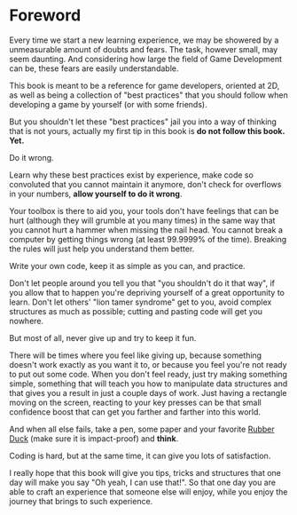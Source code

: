 Foreword
==========

Every time we start a new learning experience, we may be showered by a unmeasurable amount of doubts and fears. The task, however small, may seem daunting. And considering how large the field of Game Development can be, these fears are easily understandable.

This book is meant to be a reference for game developers, oriented at 2D, as well as being a collection of "best practices" that you should follow when developing a game by yourself (or with some friends).

But you shouldn't let these "best practices" jail you into a way of thinking that is not yours, actually my first tip in this book is **do not follow this book. Yet.**

Do it wrong.

Learn why these best practices exist by experience, make code so convoluted that you cannot maintain it anymore, don't check for overflows in your numbers, **allow yourself to do it wrong**.

Your toolbox is there to aid you, your tools don't have feelings that can be hurt (although they will grumble at you many times) in the same way that you cannot hurt a hammer when missing the nail head. You cannot break a computer by getting things wrong (at least 99.9999% of the time). Breaking the rules will just help you understand them better.

Write your own code, keep it as simple as you can, and practice.

Don't let people around you tell you that "you shouldn't do it that way", if you allow that to happen you're depriving yourself of a great opportunity to learn. Don't let others' "lion tamer syndrome" get to you, avoid complex structures as much as possible; cutting and pasting code will get you nowhere.

But most of all, never give up and try to keep it fun.

There will be times where you feel like giving up, because something doesn't work exactly as you want it to, or because you feel you're not ready to put out some code. When you don't feel ready, just try making something simple, something that will teach you how to manipulate data structures and that gives you a result in just a couple days of work. Just having a rectangle moving on the screen, reacting to your key presses can be that small confidence boost that can get you farther and farther into this world.

And when all else fails, take a pen, some paper and your favorite [Rubber Duck](https://en.wikipedia.org/wiki/Rubber_duck_debugging) (make sure it is impact-proof) and **think**.

Coding is hard, but at the same time, it can give you lots of satisfaction.

I really hope that this book will give you tips, tricks and structures that one day will make you say "Oh yeah, I can use that!". So that one day you are able to craft an experience that someone else will enjoy, while you enjoy the journey that brings to such experience.
